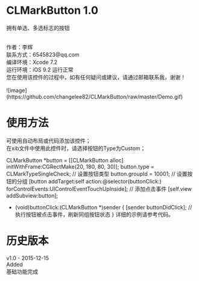 # CLMarkButton 1.0
拥有单选、多选标志的按钮

<br />
作者：李辉 <br />
联系方式：6545823@qq.com <br />
编译环境：Xcode 7.2 <br />
运行环境：iOS 9.2 运行正常 <br />
您在使用该控件的过程中，如有任何疑问或建议，请通过邮箱联系我，谢谢！ <br />

<br />
![image](https://github.com/changelee82/CLMarkButton/raw/master/Demo.gif)
<br />

使用方法
===============
可使用自动布局或代码添加该控件； <br />
在xib文件中使用此控件时，请选择按钮的Type为Custom； <br />

CLMarkButton *button = [[CLMarkButton alloc] initWithFrame:CGRectMake(20, 180, 80, 30)];
button.type = CLMarkTypeSingleCheck;  // 设置按钮类型
button.groupId = 10001;   // 设置按钮的分组
[button addTarget:self action:@selector(buttonClick:) forControlEvents:UIControlEventTouchUpInside];  // 添加点击事件
[self.view addSubview:button];

- (void)buttonClick:(CLMarkButton *)sender
{
    [sender buttonDidClick];  // 执行按钮被点击事件，刷新同组按钮状态
}
详细的示例请参考代码。 <br />

历史版本
===============
v1.0 - 2015-12-15 <br />
Added <br />
基础功能完成 <br />
